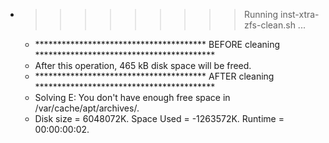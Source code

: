 * >>>>>>>>> Running inst-xtra-zfs-clean.sh ...
  * ***************************************  BEFORE cleaning  *****************************************
  * After this operation, 465 kB disk space will be freed.
  * ***************************************  AFTER cleaning  *****************************************
  * Solving E: You don't have enough free space in /var/cache/apt/archives/.
  * Disk size = 6048072K. Space Used = -1263572K. Runtime = 00:00:00:02.
